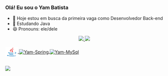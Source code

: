 ### Olá! Eu sou o Yam Batista

- 🔭 Hoje estou em busca da primeira vaga como Desenvolvedor Back-end
- 🌱 Estudando Java
- 😄 Pronouns: ele/dele

<div align="center">
  <a href="https://github.com/Yam-BS">
  <img height="180em" src="https://github-readme-stats.vercel.app/api?username=Yam-BS&show_icons=true&theme=dark&include_all_commits=true&count_private=true"/>
  <img height="180em" src="https://github-readme-stats.vercel.app/api/top-langs/?username=Yam-BS&layout=compact&langs_count=7&theme=dark"/>
</div>
  
<div style="display: inline_block"><br>
  <img align="center" alt="Yam-Java" height="30" width="40" src="https://raw.githubusercontent.com/devicons/devicon/master/icons/java/java-original.svg">
  <img align="center" alt="Yam-Spring" height="30" width="40" src="https://cdn.jsdelivr.net/gh/devicons/devicon/icons/spring/spring-original-wordmark.svg">
  <img align="center" alt="Yam-MySql" height="30" width="40" src="https://cdn.jsdelivr.net/gh/devicons/devicon/icons/mysql/mysql-original-wordmark.svg">
</div>
  
  ##
  
<div>
  <a href="https://www.linkedin.com/in/yam-silva/" target="_blank"><img src="https://img.shields.io/badge/-LinkedIn-%230077B5?style=for-the-badge&logo=linkedin&logoColor=white" target="_blank"></a> 
</div>
